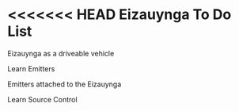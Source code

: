 <<<<<<< HEAD
Eizauynga To Do List
====================

Eizauynga as a driveable vehicle

Learn Emitters

Emitters attached to the Eizauynga




Learn Source Control
